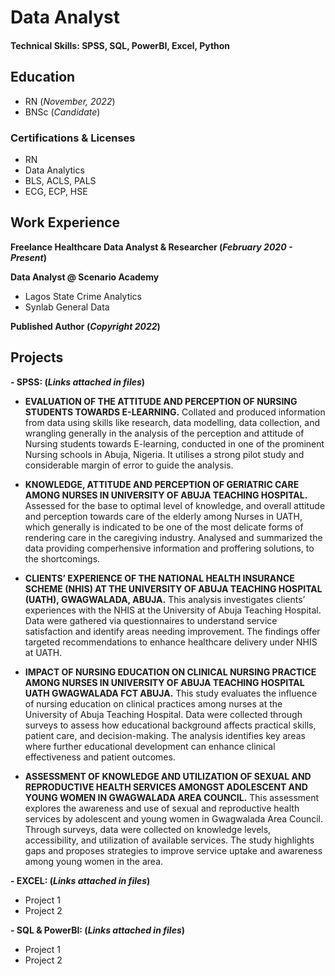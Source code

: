 # Data Analyst

#### Technical Skills: SPSS, SQL, PowerBI, Excel, Python

## Education 
- RN (_November, 2022_)
- BNSc (_Candidate_)

### Certifications & Licenses
- RN
- Data Analytics
- BLS, ACLS, PALS
- ECG, ECP, HSE

## Work Experience
**Freelance Healthcare Data Analyst & Researcher (_February 2020 - Present_)**

**Data Analyst @ Scenario Academy**
- Lagos State Crime Analytics
- Synlab General Data

**Published Author (_Copyright 2022_)**

## Projects
**- SPSS: (_Links attached in files_)**
  - **EVALUATION OF THE ATTITUDE AND PERCEPTION OF NURSING STUDENTS TOWARDS E-LEARNING.**
    Collated and produced information from data using skills like research, data modelling, data collection, and wrangling generally in the analysis of the perception and attitude of Nursing students towards E-learning, conducted in one of the prominent Nursing schools in Abuja, Nigeria. It utilises a strong pilot study and considerable margin of error to guide the analysis.
  
  - **KNOWLEDGE, ATTITUDE AND PERCEPTION OF GERIATRIC CARE AMONG NURSES IN UNIVERSITY OF ABUJA TEACHING HOSPITAL.**
    Assessed for the base to optimal level of knowledge, and overall attitude and perception towards care of the elderly among Nurses in UATH, which generally is indicated to be one of the most delicate forms of rendering care in the caregiving industry. Analysed and summarized the data providing comperhensive information and proffering solutions, to the shortcomings.
    
  - **CLIENTS’ EXPERIENCE OF THE NATIONAL HEALTH INSURANCE SCHEME (NHIS) AT THE UNIVERSITY OF ABUJA TEACHING HOSPITAL (UATH), GWAGWALADA, ABUJA.**
    This analysis investigates clients’ experiences with the NHIS at the University of Abuja Teaching Hospital. Data were gathered via questionnaires to understand service satisfaction and identify areas needing improvement. The findings offer targeted recommendations to enhance healthcare delivery under NHIS at UATH.
    
  - **IMPACT OF NURSING EDUCATION ON CLINICAL NURSING PRACTICE AMONG NURSES IN UNIVERSITY OF ABUJA TEACHING HOSPITAL UATH GWAGWALADA FCT ABUJA.**
    This study evaluates the influence of nursing education on clinical practices among nurses at the University of Abuja Teaching Hospital. Data were collected through surveys to assess how educational background affects practical skills, patient care, and decision-making. The analysis identifies key areas where further educational development can enhance clinical effectiveness and patient outcomes.
  
  - **ASSESSMENT OF KNOWLEDGE AND UTILIZATION OF SEXUAL AND REPRODUCTIVE HEALTH SERVICES AMONGST ADOLESCENT AND YOUNG WOMEN IN GWAGWALADA AREA COUNCIL.**
     This assessment explores the awareness and use of sexual and reproductive health services by adolescent and young women in Gwagwalada Area Council. Through surveys, data were collected on knowledge levels, accessibility, and utilization of available services. The study highlights gaps and proposes strategies to improve service uptake and awareness among young women in the area.


**- EXCEL: (_Links attached in files_)**
  - Project 1
  - Project 2


**- SQL & PowerBI: (_Links attached in files_)**
  - Project 1
  - Project 2
